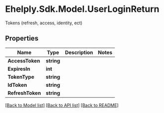 # Ehelply.Sdk.Model.UserLoginReturn
Tokens (refresh, access, identity, ect)

## Properties

Name | Type | Description | Notes
------------ | ------------- | ------------- | -------------
**AccessToken** | **string** |  | 
**ExpiresIn** | **int** |  | 
**TokenType** | **string** |  | 
**IdToken** | **string** |  | 
**RefreshToken** | **string** |  | 

[[Back to Model list]](../README.md#documentation-for-models) [[Back to API list]](../README.md#documentation-for-api-endpoints) [[Back to README]](../README.md)

